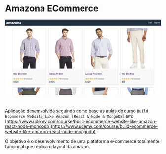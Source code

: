 # Amazona ECommerce

![amazona](template/images/amazona.png)

#

Aplicação desemvolvida seguindo como base as aulas do curso `Build Ecommerce Website Like Amazon [React & Node & MongoDB]` em: [https://www.udemy.com/course/build-ecommerce-website-like-amazon-react-node-mongodb](https://www.udemy.com/course/build-ecommerce-website-like-amazon-react-node-mongodb)

O objetivo é o desenvolvimento de uma plataforma e-commerce totalmente funcional que replica o layout da amazon.

